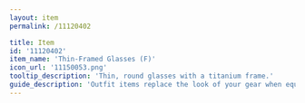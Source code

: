 ```yaml
---
layout: item
permalink: /11120402

title: Item
id: '11120402'
item_name: 'Thin-Framed Glasses (F)'
icon_url: '11150053.png'
tooltip_description: 'Thin, round glasses with a titanium frame.'
guide_description: 'Outfit items replace the look of your gear when equipped.'
---
```

